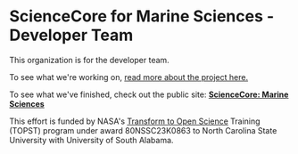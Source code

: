 # ScienceCore for Marine Sciences - Developer Team

This organization is for the developer team.

To see what we're working on, [read more about the project here.](https://github.com/sciencecore-marine-sciences/.github/blob/main/README.md)

To see what we've finished, check out the public site:
**[ScienceCore: Marine Sciences](https://sciencecore-marine-sciences.github.io)**


This effort is funded by NASA's [Transform to Open Science](https://nasa.github.io/Transform-to-Open-Science) Training (TOPST) program under award 80NSSC23K0863 to North Carolina State University with University of South Alabama.
